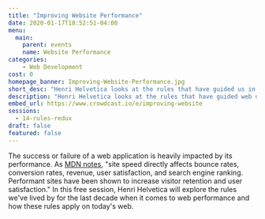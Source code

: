 ```yaml
---
title: "Improving Website Performance"
date: 2020-01-17T18:52:51-04:00
menu:
  main:
    parent: events
    name: Website Performance
categories:
    - Web Development
cost: 0
homepage_banner: Improving-Website-Performance.jpg
short_desc: "Henri Helvetica looks at the rules that have guided us in web performance for the last decade and how they have evolved."
description: "Henri Helvetica looks at the rules that have guided web developers when it comes to web performance for the last decade and how they have evolved."
embed_url: https://www.crowdcast.io/e/improving-website
sessions:
  - 14-rules-redux
draft: false
featured: false
---
```


The success or failure of a web application is heavily impacted by its performance. As [MDN notes](https://developer.mozilla.org/en-US/docs/Learn/Performance/why_web_performance), "site speed directly affects bounce rates, conversion rates, revenue, user satisfaction, and search engine ranking.  Performant sites have been shown to increase visitor retention and user satisfaction." In this free session, Henri Helvetica will explore the rules we've lived by for the last decade when it comes to web performance and how these rules apply on today's web.